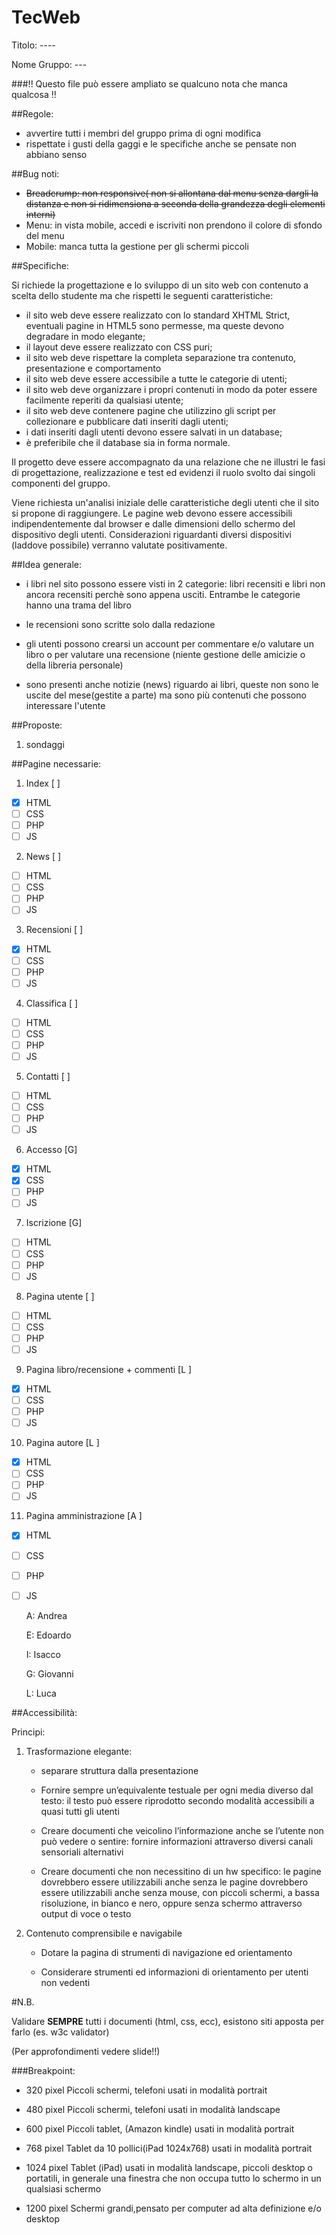 # TecWeb

Titolo: ----

Nome Gruppo: ---

###!! Questo file può essere ampliato se qualcuno nota che manca qualcosa !!

##Regole:
- avvertire tutti i membri del gruppo prima di ogni modifica
- rispettate i gusti della gaggi e le specifiche anche se pensate non abbiano senso

##Bug noti:
- ~~Breadcrump: non responsive( non si allontana dal menu senza dargli la distanza e non si ridimensiona a seconda della grandezza degli elementi interni)~~
- Menu: in vista mobile, accedi e iscriviti non prendono il colore di sfondo del menu
- Mobile: manca tutta la gestione per gli schermi piccoli

##Specifiche:

Si richiede la progettazione e lo sviluppo di un sito web con contenuto a scelta dello studente ma che rispetti le seguenti caratteristiche:

- il sito web deve essere realizzato con lo standard XHTML Strict, eventuali pagine in HTML5 sono permesse, 
ma queste devono degradare in modo elegante;
- il layout deve essere realizzato con CSS puri;
- il sito web deve rispettare la completa separazione tra contenuto, presentazione e comportamento
- il sito web deve essere accessibile a tutte le categorie di utenti;
- il sito web deve organizzare i propri contenuti in modo da poter essere facilmente reperiti 
da qualsiasi utente;
- il sito web deve contenere pagine che utilizzino gli script per collezionare e pubblicare dati 
inseriti dagli utenti;
- i dati inseriti dagli utenti devono essere salvati in un database;
- è preferibile che il database sia in forma normale.

Il progetto deve essere accompagnato da una relazione che ne illustri le fasi di progettazione, realizzazione e test ed evidenzi il ruolo svolto dai 
singoli componenti del gruppo.

Viene richiesta un'analisi iniziale delle caratteristiche degli utenti che il sito si propone di raggiungere. Le pagine web devono essere accessibili 
indipendentemente dal browser e dalle dimensioni dello schermo del dispositivo degli utenti. 
Considerazioni riguardanti diversi dispositivi (laddove possibile) verranno valutate 
positivamente.

##Idea generale:

- i libri nel sito possono essere visti in 2 categorie: libri recensiti e libri non 
 ancora recensiti perchè sono appena usciti. Entrambe le categorie hanno una trama del libro

- le recensioni sono scritte solo dalla redazione

- gli utenti possono crearsi un account per commentare e/o valutare un libro o per valutare una recensione
 (niente gestione delle amicizie o della libreria personale)

- sono presenti anche notizie (news) riguardo ai libri, queste non sono le uscite del mese(gestite a parte)
 ma sono più contenuti che possono interessare l'utente

##Proposte:
1. sondaggi


##Pagine necessarie:

1. Index [ ]	
- [X] HTML
- [ ] CSS
- [ ] PHP
- [ ] JS
	
2. News [ ]
- [ ] HTML
- [ ] CSS
- [ ] PHP
- [ ] JS
3. Recensioni [ ]
- [X] HTML
- [ ] CSS
- [ ] PHP
- [ ] JS
4. Classifica [ ]
- [ ] HTML
- [ ] CSS
- [ ] PHP
- [ ] JS
5. Contatti [ ]
- [ ] HTML
- [ ] CSS
- [ ] PHP
- [ ] JS
6. Accesso [G]
- [X] HTML
- [X] CSS
- [ ] PHP
- [ ] JS
7. Iscrizione [G]
- [ ] HTML
- [ ] CSS
- [ ] PHP
- [ ] JS
8. Pagina utente [ ]
- [ ] HTML
- [ ] CSS
- [ ] PHP
- [ ] JS
9. Pagina libro/recensione + commenti [L ]
- [X] HTML
- [ ] CSS
- [ ] PHP
- [ ] JS
10. Pagina autore [L ]
- [X] HTML
- [ ] CSS
- [ ] PHP
- [ ] JS
11. Pagina amministrazione [A ]
- [X] HTML
- [ ] CSS
- [ ] PHP
- [ ] JS

	A: Andrea
	
	E: Edoardo
	
	I: Isacco
	
	G: Giovanni
	
	L: Luca

##Accessibilità:

Principi:

1. Trasformazione elegante:

	* separare struttura dalla presentazione

	* Fornire sempre un’equivalente testuale per ogni media diverso dal testo: il testo può 
	 essere riprodotto secondo modalità accessibili a quasi tutti gli utenti

	* Creare documenti che veicolino l’informazione anche se l’utente non può vedere o sentire: 
	 fornire informazioni attraverso diversi canali sensoriali alternativi

	* Creare documenti che non necessitino di un hw specifico: 
	 le pagine dovrebbero essere utilizzabili anche senza 
	 le pagine dovrebbero essere utilizzabili anche senza 
	 mouse, con piccoli schermi, a bassa risoluzione, in bianco 
	 e nero, oppure senza schermo attraverso output di voce o 
	 testo

2. Contenuto comprensibile e navigabile

	* Dotare la pagina di strumenti di navigazione ed orientamento

	* Considerare strumenti ed informazioni di orientamento per utenti non vedenti



 #N.B.
 
Validare **SEMPRE** tutti i documenti (html, css, ecc), esistono siti apposta per farlo (es. w3c validator)

(Per approfondimenti vedere slide!!)


###Breakpoint:

* 320 pixel   Piccoli schermi, telefoni usati in modalità portrait

* 480 pixel   Piccoli schermi, telefoni usati in modalità landscape
* 600 pixel   Piccoli tablet, (Amazon kindle) usati in modalità portrait
* 768 pixel   Tablet da 10 pollici(iPad 1024x768) usati in modalità portrait

* 1024 pixel  Tablet (iPad) usati in modalità landscape, piccoli desktop o portatili, in generale una finestra che non occupa tutto lo schermo in un qualsiasi schermo

* 1200 pixel Schermi grandi,pensato per computer ad alta definizione e/o desktop
